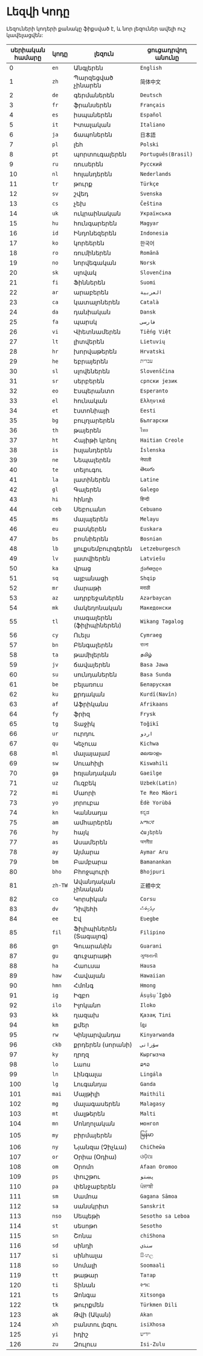 # Լեզվի Կոդը

Լեզուների կոդերի քանակը ֆիքսված է, և նոր լեզուներ ավելի ուշ կավելացվեն:

| սերիական համարը | կոդը | լեզուն | ցուցադրվող անունը |
| - | - | - | - |
| 0 | `en` | Անգլերեն | `English` |
| 1 | `zh` | Պարզեցված չինարեն | `简体中文` |
| 2 | `de` | գերմաներեն | `Deutsch` |
| 3 | `fr` | ֆրանսերեն | `Français` |
| 4 | `es` | իսպաներեն | `Español` |
| 5 | `it` | Իտալական | `Italiano` |
| 6 | `ja` | ճապոներեն | `日本語` |
| 7 | `pl` | լեհ | `Polski` |
| 8 | `pt` | պորտուգալերեն | `Português(Brasil)` |
| 9 | `ru` | ռուսերեն | `Русский` |
| 10 | `nl` | հոլանդերեն | `Nederlands` |
| 11 | `tr` | թուրք | `Türkçe` |
| 12 | `sv` | շվեդ | `Svenska` |
| 13 | `cs` | չեխ | `Čeština` |
| 14 | `uk` | ուկրաինական | `Українська` |
| 15 | `hu` | հունգարերեն | `Magyar` |
| 16 | `id` | Ինդոնեզերեն | `Indonesia` |
| 17 | `ko` | կորեերեն | `한국어` |
| 18 | `ro` | ռումիներեն | `Română` |
| 19 | `no` | նորվեգական | `Norsk` |
| 20 | `sk` | սլովակ | `Slovenčina` |
| 21 | `fi` | Ֆիններեն | `Suomi` |
| 22 | `ar` | արաբերեն | `العربية` |
| 23 | `ca` | կատալոներեն | `Català` |
| 24 | `da` | դանիական | `Dansk` |
| 25 | `fa` | պարսկ | `فارسی` |
| 26 | `vi` | Վիետնամերեն | `Tiếng Việt` |
| 27 | `lt` | լիտվերեն | `Lietuvių` |
| 28 | `hr` | խորվաթերեն | `Hrvatski` |
| 29 | `he` | եբրայերեն | `עברית` |
| 30 | `sl` | սլովեներեն | `Slovenščina` |
| 31 | `sr` | սերբերեն | `српски језик` |
| 32 | `eo` | Էսպերանտո | `Esperanto` |
| 33 | `el` | հունական | `Ελληνικά` |
| 34 | `et` | էստոնիայի | `Eesti` |
| 35 | `bg` | բուլղարերեն | `Български` |
| 36 | `th` | թայերեն | `ไทย` |
| 37 | `ht` | Հայիթի կրեոլ | `Haitian Creole` |
| 38 | `is` | իսլանդերեն | `Íslenska` |
| 39 | `ne` | Նեպալերեն | `नेपाली` |
| 40 | `te` | տելուգու | `తెలుగు` |
| 41 | `la` | լատիներեն | `Latine` |
| 42 | `gl` | Գալերեն | `Galego` |
| 43 | `hi` | հինդի | `हिन्दी` |
| 44 | `ceb` | Սեբուանո | `Cebuano` |
| 45 | `ms` | մալայերեն | `Melayu` |
| 46 | `eu` | բասկերեն | `Euskara` |
| 47 | `bs` | բոսնիերեն | `Bosnian` |
| 48 | `lb` | լյուքսեմբուրգերեն | `Letzeburgesch` |
| 49 | `lv` | լատվիերեն | `Latviešu` |
| 50 | `ka` | վրաց | `ქართული` |
| 51 | `sq` | ալբանացի | `Shqip` |
| 52 | `mr` | մարաթի | `मराठी` |
| 53 | `az` | ադրբեջաներեն | `Azərbaycan` |
| 54 | `mk` | մակեդոնական | `Македонски` |
| 55 | `tl` | տագալերեն (ֆիլիպիներեն) | `Wikang Tagalog` |
| 56 | `cy` | Ուելս | `Cymraeg` |
| 57 | `bn` | Բենգալերեն | `বাংলা` |
| 58 | `ta` | թամիլերեն | `தமிழ்` |
| 59 | `jv` | ճավայերեն | `Basa Jawa` |
| 60 | `su` | սունդաներեն | `Basa Sunda` |
| 61 | `be` | բելառուս | `Беларуская` |
| 62 | `ku` | քրդական | `Kurdî(Navîn)` |
| 63 | `af` | Աֆրիկանս | `Afrikaans` |
| 64 | `fy` | ֆրիզ | `Frysk` |
| 65 | `tg` | Տաջիկ | `Toğikī` |
| 66 | `ur` | ուրդու | `اردو` |
| 67 | `qu` | Կեչուա | `Kichwa` |
| 68 | `ml` | մալայալամ | `മലയാളം` |
| 69 | `sw` | Սուահիլի | `Kiswahili` |
| 70 | `ga` | իռլանդական | `Gaeilge` |
| 71 | `uz` | Ուզբեկ | `Uzbek(Latin)` |
| 72 | `mi` | Մաորի | `Te Reo Māori` |
| 73 | `yo` | յորուբա | `Èdè Yorùbá` |
| 74 | `kn` | Կաննադա | `ಕನ್ನಡ` |
| 75 | `am` | ամհարերեն | `አማርኛ` |
| 76 | `hy` | հայկ | `Հայերեն` |
| 77 | `as` | Ասամերեն | `অসমীয়া` |
| 78 | `ay` | Այմարա | `Aymar Aru` |
| 79 | `bm` | Բամբարա | `Bamanankan` |
| 80 | `bho` | Բհոջպուրի | `Bhojpuri` |
| 81 | `zh-TW` | Ավանդական չինական | `正體中文` |
| 82 | `co` | Կորսիկան | `Corsu` |
| 83 | `dv` | Դիվեհի | `ދިވެހިބަސް` |
| 84 | `ee` | Էվ | `Eʋegbe` |
| 85 | `fil` | Ֆիլիպիներեն (Տագալոգ) | `Filipino` |
| 86 | `gn` | Գուարանին | `Guarani` |
| 87 | `gu` | գուջարաթի | `ગુજરાતી` |
| 88 | `ha` | Հաուսա | `Hausa` |
| 89 | `haw` | Հավայան | `Hawaiian` |
| 90 | `hmn` | Հմոնգ | `Hmong` |
| 91 | `ig` | Իգբո | `Ásụ̀sụ́ Ìgbò` |
| 92 | `ilo` | Իլոկանո | `Iloko` |
| 93 | `kk` | ղազախ | `Қазақ Тілі` |
| 94 | `km` | քմեր | `ខ្មែរ` |
| 95 | `rw` | Կինյարվանդա | `Kinyarwanda` |
| 96 | `ckb` | քրդերեն (սորանի) | `سۆرانی` |
| 97 | `ky` | ղրղզ | `Кыргызча` |
| 98 | `lo` | Լաոս | `ລາວ` |
| 99 | `ln` | Լինգալա | `Lingála` |
| 100 | `lg` | Լուգանդա | `Ganda` |
| 101 | `mai` | Մայթիլի | `Maithili` |
| 102 | `mg` | մալագասերեն | `Malagasy` |
| 103 | `mt` | մալթերեն | `Malti` |
| 104 | `mn` | Մոնղոլական | `монгол` |
| 105 | `my` | բիրմայերեն | `မြန်မာ` |
| 106 | `ny` | Նյանզա (Չիչևա) | `ChiCheŵa` |
| 107 | `or` | Օրիա (Օդիա) | `ଓଡ଼ିଆ` |
| 108 | `om` | Օրոմո | `Afaan Oromoo` |
| 109 | `ps` | փուշթու | `پښتو` |
| 110 | `pa` | փենջաբերեն | `ਪੰਜਾਬੀ` |
| 111 | `sm` | Սամոա | `Gagana Sāmoa` |
| 112 | `sa` | սանսկրիտ | `Sanskrit` |
| 113 | `nso` | Սեպեթի | `Sesotho sa Leboa` |
| 114 | `st` | սեսոթո | `Sesotho` |
| 115 | `sn` | Շոնա | `chiShona` |
| 116 | `sd` | սինդի | `سنڌي` |
| 117 | `si` | սինհալա | `සිංහල` |
| 118 | `so` | Սոմալի | `Soomaali` |
| 119 | `tt` | թաթար | `Татар` |
| 120 | `ti` | Տինան | `ትግር` |
| 121 | `ts` | Ձոնգա | `Xitsonga` |
| 122 | `tk` | թուրքմեն | `Türkmen Dili` |
| 123 | `ak` | Թվի (Ական) | `Akan` |
| 124 | `xh` | բանտու լեզու | `isiXhosa` |
| 125 | `yi` | իդիշ | `ייִדיש` |
| 126 | `zu` | Զուլուս | `Isi-Zulu` |